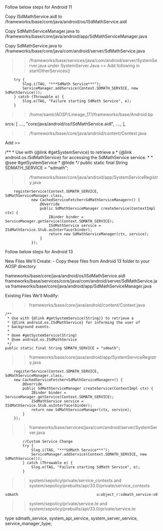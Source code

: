 Follow below steps for Android 11

Copy ISdMathService.aidl to /frameworks/base/core/java/android/os/ISdMathService.aidl

Copy SdMathServiceManager.java to /frameworks/base/core/java/android/app/SdMathServiceManager.java

Copy SdMathService.java to /frameworks/base/core/java/com/android/server/SdMathService.java


>>/frameworks/base/services/java/com/android/server/SystemServer.java
under SystemServer.Java >> Add following in startOtherServices()

        try {
            Slog.i(TAG, "***SdMath Service***");
            ServiceManager.addService(Context.SDMATH_SERVICE, new SdMathService());
        } catch (Throwable e) {
            Slog.e(TAG, "Failure starting SdMath Service", e);
        }


>>/home/samir/AOSP/Lineage_17.1/frameworks/base/Android.bp


srcs: [
	....,
	"core/java/android/os/ISdMathService.aidl",
	....,
],



>>/frameworks/base/core/java/android/content/Context.java

Add >> 

/**
     * Use with {@link #getSystemService} to retrieve a
     * {@link android.os.ISdMathService} for accessing the SdMathService service.
     *
     * @see #getSystemService
     * @hide
     */
    public static final String SDMATH_SERVICE = "sdmath";



>> /frameworks/base/core/java/android/app/SystemServiceRegistry.java

        registerService(Context.SDMATH_SERVICE, SdMathServiceManager.class,
                new CachedServiceFetcher<SdMathServiceManager>() {
                    @Override
                    public SdMathServiceManager createService(ContextImpl ctx) {
                        IBinder binder = ServiceManager.getService(Context.SDMATH_SERVICE);
                        ISdMathService service = ISdMathService.Stub.asInterface(binder);
                        return new SdMathServiceManager(ctx, service);
                    }
                });




Follow below steps for Android 13

New Files We'll Create: - Copy these files from Android 13 folder to your AOSP directory

frameworks/base/core/java/android/os/ISdMathService.aidl
frameworks/base/services/core/java/com/android/server/SdMathService.java
frameworks/base/core/java/android/app/SdMathServiceManager.java


Existing Files We'll Modify:

>> frameworks/base/core/java/android/content/Context.java

    /**
     * Use with {@link #getSystemService(String)} to retrieve a
     * {@link android.os.ISdMathService} for informing the user of
     * background events.
     *
     * @see #getSystemService(String)
     * @see android.os.ISdMathService
     */
    public static final String SDMATH_SERVICE = "sdmath";


>> frameworks/base/core/java/android/app/SystemServiceRegistry.java

        registerService(Context.SDMATH_SERVICE, SdMathServiceManager.class,
        new CachedServiceFetcher<SdMathServiceManager>() {
            @Override
            public SdMathServiceManager createService(ContextImpl ctx) {
                IBinder binder = ServiceManager.getService(Context.SDMATH_SERVICE);
                ISdMathService service = ISdMathService.Stub.asInterface(binder);
                return new SdMathServiceManager(ctx, service);
            }
        });


>> frameworks/base/services/java/com/android/server/SystemServer.java

            //Custom Service Change
            try {
                Slog.i(TAG, "***SdMath Service***");
                ServiceManager.addService(Context.SDMATH_SERVICE, new SdMathService());
            } catch (Throwable e) {
                Slog.e(TAG, "Failure starting SdMath Service", e);
            }

>> system/sepolicy/private/service_contexts and system/sepolicy/prebuilts/api/33.0/private/service_contexts

    sdmath                                    u:object_r:sdmath_service:s0


>> system/sepolicy/private/service.te and system/sepolicy/prebuilts/api/33.0/private/service.te

type sdmath_service,                system_api_service, system_server_service, service_manager_type;










